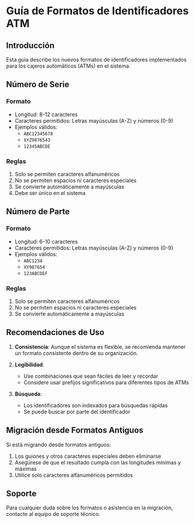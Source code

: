 # Guía de Formatos de Identificadores ATM

## Introducción

Esta guía describe los nuevos formatos de identificadores implementados para los cajeros automáticos (ATMs) en el sistema.

## Número de Serie

### Formato

- Longitud: 8-12 caracteres
- Caracteres permitidos: Letras mayúsculas (A-Z) y números (0-9)
- Ejemplos válidos:
  - `ABC12345678`
  - `XYZ9876543`
  - `12345ABCDE`

### Reglas

1. Solo se permiten caracteres alfanuméricos
2. No se permiten espacios ni caracteres especiales
3. Se convierte automáticamente a mayúsculas
4. Debe ser único en el sistema

## Número de Parte

### Formato

- Longitud: 6-10 caracteres
- Caracteres permitidos: Letras mayúsculas (A-Z) y números (0-9)
- Ejemplos válidos:
  - `ABC1234`
  - `XY987654`
  - `123ABCDEF`

### Reglas

1. Solo se permiten caracteres alfanuméricos
2. No se permiten espacios ni caracteres especiales
3. Se convierte automáticamente a mayúsculas

## Recomendaciones de Uso

1. **Consistencia**: Aunque el sistema es flexible, se recomienda mantener un formato consistente dentro de su organización.

2. **Legibilidad**:

   - Use combinaciones que sean fáciles de leer y recordar
   - Considere usar prefijos significativos para diferentes tipos de ATMs

3. **Búsqueda**:
   - Los identificadores son indexados para búsquedas rápidas
   - Se puede buscar por parte del identificador

## Migración desde Formatos Antiguos

Si está migrando desde formatos antiguos:

1. Los guiones y otros caracteres especiales deben eliminarse
2. Asegúrese de que el resultado cumpla con las longitudes mínimas y máximas
3. Utilice solo caracteres alfanuméricos permitidos

## Soporte

Para cualquier duda sobre los formatos o asistencia en la migración, contacte al equipo de soporte técnico.
